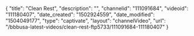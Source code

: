 {
    "title": "Clean Rest",
    "description": "",
    "channelid": "111091684",
    "videoid": "111180407",
    "date_created": "1502924559",
    "date_modified": "1504049177",
    "type": "captivate",
    "layout": "channelVideo",
    "url": "\/bbbusa-latest-videos\/clean-rest-ftp5733\/111091684-111180407"
}